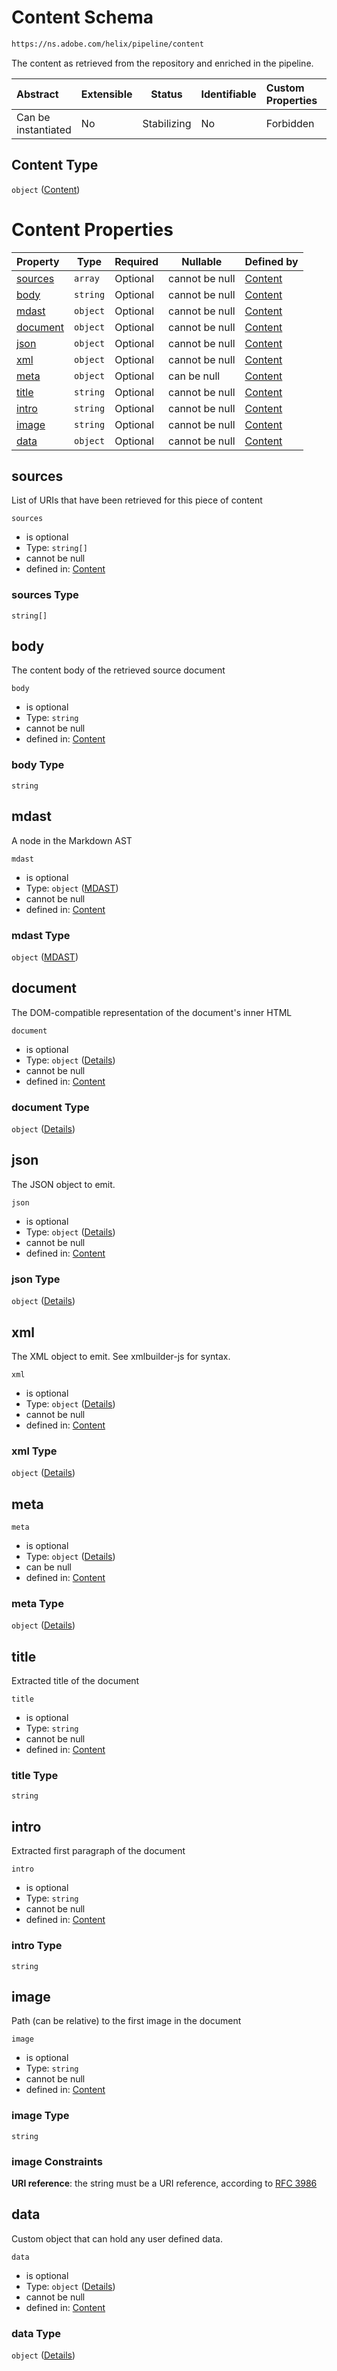 # Content Schema

```txt
https://ns.adobe.com/helix/pipeline/content
```

The content as retrieved from the repository and enriched in the pipeline.


| Abstract            | Extensible | Status      | Identifiable | Custom Properties | Additional Properties | Access Restrictions | Defined In                                                        |
| :------------------ | ---------- | ----------- | ------------ | :---------------- | --------------------- | ------------------- | ----------------------------------------------------------------- |
| Can be instantiated | No         | Stabilizing | No           | Forbidden         | Forbidden             | none                | [content.schema.json](content.schema.json "open original schema") |

## Content Type

`object` ([Content](content.md))

# Content Properties

| Property              | Type     | Required | Nullable       | Defined by                                                                                                        |
| :-------------------- | -------- | -------- | -------------- | :---------------------------------------------------------------------------------------------------------------- |
| [sources](#sources)   | `array`  | Optional | cannot be null | [Content](content-properties-sources.md "https&#x3A;//ns.adobe.com/helix/pipeline/content#/properties/sources")   |
| [body](#body)         | `string` | Optional | cannot be null | [Content](content-properties-body.md "https&#x3A;//ns.adobe.com/helix/pipeline/content#/properties/body")         |
| [mdast](#mdast)       | `object` | Optional | cannot be null | [Content](content-properties-mdast.md "https&#x3A;//ns.adobe.com/helix/pipeline/mdast#/properties/mdast")         |
| [document](#document) | `object` | Optional | cannot be null | [Content](content-properties-document.md "https&#x3A;//ns.adobe.com/helix/pipeline/content#/properties/document") |
| [json](#json)         | `object` | Optional | cannot be null | [Content](content-properties-json.md "https&#x3A;//ns.adobe.com/helix/pipeline/content#/properties/json")         |
| [xml](#xml)           | `object` | Optional | cannot be null | [Content](content-properties-xml.md "https&#x3A;//ns.adobe.com/helix/pipeline/content#/properties/xml")           |
| [meta](#meta)         | `object` | Optional | can be null    | [Content](meta-definitions-meta.md "https&#x3A;//ns.adobe.com/helix/pipeline/content#/properties/meta")           |
| [title](#title)       | `string` | Optional | cannot be null | [Content](content-properties-title.md "https&#x3A;//ns.adobe.com/helix/pipeline/content#/properties/title")       |
| [intro](#intro)       | `string` | Optional | cannot be null | [Content](content-properties-intro.md "https&#x3A;//ns.adobe.com/helix/pipeline/content#/properties/intro")       |
| [image](#image)       | `string` | Optional | cannot be null | [Content](content-properties-image.md "https&#x3A;//ns.adobe.com/helix/pipeline/content#/properties/image")       |
| [data](#data)         | `object` | Optional | cannot be null | [Content](content-properties-data.md "https&#x3A;//ns.adobe.com/helix/pipeline/content#/properties/data")         |

## sources

List of URIs that have been retrieved for this piece of content


`sources`

-   is optional
-   Type: `string[]`
-   cannot be null
-   defined in: [Content](content-properties-sources.md "https&#x3A;//ns.adobe.com/helix/pipeline/content#/properties/sources")

### sources Type

`string[]`

## body

The content body of the retrieved source document


`body`

-   is optional
-   Type: `string`
-   cannot be null
-   defined in: [Content](content-properties-body.md "https&#x3A;//ns.adobe.com/helix/pipeline/content#/properties/body")

### body Type

`string`

## mdast

A node in the Markdown AST


`mdast`

-   is optional
-   Type: `object` ([MDAST](content-properties-mdast.md))
-   cannot be null
-   defined in: [Content](content-properties-mdast.md "https&#x3A;//ns.adobe.com/helix/pipeline/mdast#/properties/mdast")

### mdast Type

`object` ([MDAST](content-properties-mdast.md))

## document

The DOM-compatible representation of the document's inner HTML


`document`

-   is optional
-   Type: `object` ([Details](content-properties-document.md))
-   cannot be null
-   defined in: [Content](content-properties-document.md "https&#x3A;//ns.adobe.com/helix/pipeline/content#/properties/document")

### document Type

`object` ([Details](content-properties-document.md))

## json

The JSON object to emit.


`json`

-   is optional
-   Type: `object` ([Details](content-properties-json.md))
-   cannot be null
-   defined in: [Content](content-properties-json.md "https&#x3A;//ns.adobe.com/helix/pipeline/content#/properties/json")

### json Type

`object` ([Details](content-properties-json.md))

## xml

The XML object to emit. See xmlbuilder-js for syntax.


`xml`

-   is optional
-   Type: `object` ([Details](content-properties-xml.md))
-   cannot be null
-   defined in: [Content](content-properties-xml.md "https&#x3A;//ns.adobe.com/helix/pipeline/content#/properties/xml")

### xml Type

`object` ([Details](content-properties-xml.md))

## meta




`meta`

-   is optional
-   Type: `object` ([Details](meta-definitions-meta.md))
-   can be null
-   defined in: [Content](meta-definitions-meta.md "https&#x3A;//ns.adobe.com/helix/pipeline/content#/properties/meta")

### meta Type

`object` ([Details](meta-definitions-meta.md))

## title

Extracted title of the document


`title`

-   is optional
-   Type: `string`
-   cannot be null
-   defined in: [Content](content-properties-title.md "https&#x3A;//ns.adobe.com/helix/pipeline/content#/properties/title")

### title Type

`string`

## intro

Extracted first paragraph of the document


`intro`

-   is optional
-   Type: `string`
-   cannot be null
-   defined in: [Content](content-properties-intro.md "https&#x3A;//ns.adobe.com/helix/pipeline/content#/properties/intro")

### intro Type

`string`

## image

Path (can be relative) to the first image in the document


`image`

-   is optional
-   Type: `string`
-   cannot be null
-   defined in: [Content](content-properties-image.md "https&#x3A;//ns.adobe.com/helix/pipeline/content#/properties/image")

### image Type

`string`

### image Constraints

**URI reference**: the string must be a URI reference, according to [RFC 3986](https://tools.ietf.org/html/rfc3986 "check the specification")

## data

Custom object that can hold any user defined data.


`data`

-   is optional
-   Type: `object` ([Details](content-properties-data.md))
-   cannot be null
-   defined in: [Content](content-properties-data.md "https&#x3A;//ns.adobe.com/helix/pipeline/content#/properties/data")

### data Type

`object` ([Details](content-properties-data.md))
